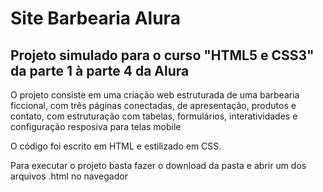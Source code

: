 <h1>Site Barbearia Alura</h1>
<h2>Projeto simulado para o curso "HTML5 e CSS3"  da parte 1 à parte 4 da Alura</h2>
<p> O projeto consiste em uma criação web estruturada de uma barbearia ficcional, com três páginas conectadas, de apresentação, produtos e contato, com estruturação com tabelas, formulários, interatividades e configuração resposiva para telas mobile </p>
<p> O código foi escrito em HTML e estilizado em CSS. </p>
<p> Para executar o projeto basta fazer o download da pasta e abrir um dos arquivos .html no navegador </p>
